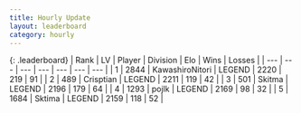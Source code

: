 ```yaml
---
title: Hourly Update
layout: leaderboard
category: hourly
---
```


{: .leaderboard}
| Rank | LV | Player | Division | Elo | Wins | Losses |
| --- | --- | --- | --- | --- | --- | --- |
| <span data-change="0">1</span> | 2844 | <span title="ID: 164871">KawashiroNitori</span> | LEGEND | <span data-change="-1">2220</span> | <span data-change="2">219</span> | <span data-change="1">91</span> |
| <span data-change="0">2</span> | 489 | <span title="ID: 665674">Crisptian</span> | LEGEND | <span data-change="0">2211</span> | <span data-change="0">119</span> | <span data-change="0">42</span> |
| <span data-change="0">3</span> | 501 | <span title="ID: 402846">Skitma</span> | LEGEND | <span data-change="13">2196</span> | <span data-change="2">179</span> | <span data-change="0">64</span> |
| <span data-change="1">4</span> | 1293 | <span title="ID: 4783">pojlk</span> | LEGEND | <span data-change="14">2169</span> | <span data-change="2">98</span> | <span data-change="0">32</span> |
| <span data-change="-1">5</span> | 1684 | <span title="ID: 353063">Sktima</span> | LEGEND | <span data-change="0">2159</span> | <span data-change="0">118</span> | <span data-change="0">52</span> |
